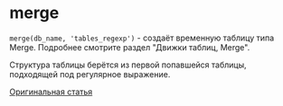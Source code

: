 # merge

`merge(db_name, 'tables_regexp')` - создаёт временную таблицу типа Merge. Подробнее смотрите раздел "Движки таблиц, Merge".

Структура таблицы берётся из первой попавшейся таблицы, подходящей под регулярное выражение.

[Оригинальная статья](https://clickhouse.tech/docs/ru/query_language/table_functions/merge/) <!--hide-->
